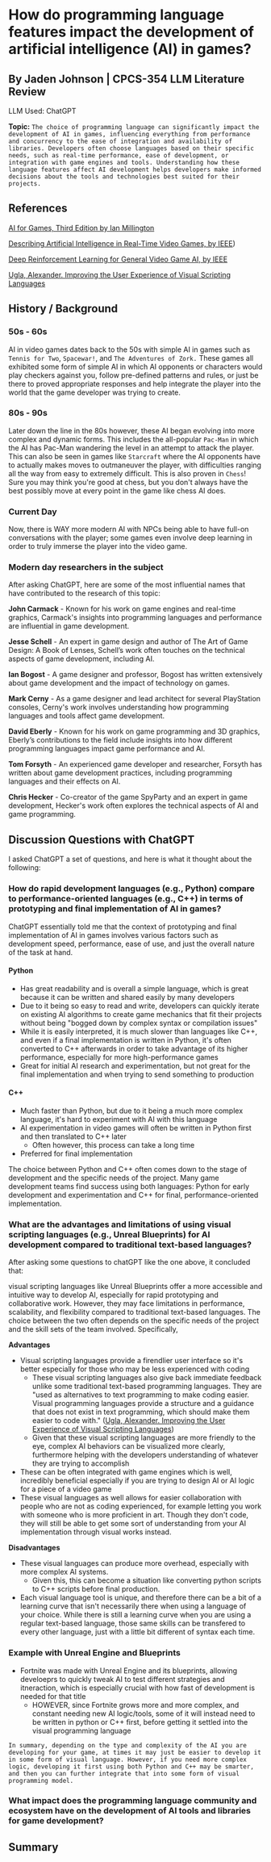 # How do programming language features impact the development of artificial intelligence (AI) in games?
## By Jaden Johnson | CPCS-354 LLM Literature Review
LLM Used: ChatGPT

**Topic:**
`The choice of programming language can significantly impact the development of AI in games, influencing everything from performance and concurrency to the ease of integration and availability of libraries. Developers often choose languages based on their specific needs, such as real-time performance, ease of development, or integration with game engines and tools. Understanding how these language features affect AI development helps developers make informed decisions about the tools and technologies best suited for their projects.`

## References
[AI for Games, Third Edition by Ian Millington](https://www.taylorfrancis.com/books/mono/10.1201/9781351053303/ai-games-third-edition-ian-millington)

[Describing Artificial Intelligence in Real-Time Video Games, by IEEE](https://ieeexplore.ieee.org/abstract/document/6632583))

[Deep Reinforcement Learning for General Video Game AI, by IEEE](https://ieeexplore.ieee.org/abstract/document/8490422)

[Ugla, Alexander. Improving the User Experience of Visual Scripting Languages](https://www.diva-portal.org/smash/record.jsf?pid=diva2%3A1621764&dswid=-7671)


## History / Background

### 50s - 60s
AI in video games dates back to the 50s with simple AI in games such as `Tennis for Two`, `Spacewar!`, and `The Adventures of Zork.` These games all exhibited some form of simple AI in which AI opponents or characters would play checkers against you, follow pre-defined patterns and rules, or just be there to proved appropriate responses and help integrate the player into the world that the game developer was trying to create.

### 80s - 90s
Later down the line in the 80s however, these AI began evolving into more complex and dynamic forms. This includes the all-popular `Pac-Man` in which the AI has Pac-Man wandering the level in an attempt to attack the player. This can also be seen in games like `Starcraft` where the AI opponents have to actually makes moves to outmaneuver the player, with difficulties ranging all the way from easy to extremely difficult. This is also proven in `Chess`! Sure you may think you're good at chess, but you don't always have the best possibly move at every point in the game like chess AI does.

### Current Day
Now, there is WAY more modern AI with NPCs being able to have full-on conversations with the player; some games even involve deep learning in order to truly immerse the player into the video game.

### Modern day researchers in the subject

After asking ChatGPT, here are some of the most influential names that have contributed to the research of this topic:

**John Carmack** - Known for his work on game engines and real-time graphics, Carmack's insights into programming languages and performance are influential in game development.

**Jesse Schell** - An expert in game design and author of The Art of Game Design: A Book of Lenses, Schell’s work often touches on the technical aspects of game development, including AI.

**Ian Bogost** - A game designer and professor, Bogost has written extensively about game development and the impact of technology on games.

**Mark Cerny** - As a game designer and lead architect for several PlayStation consoles, Cerny's work involves understanding how programming languages and tools affect game development.

**David Eberly** - Known for his work on game programming and 3D graphics, Eberly’s contributions to the field include insights into how different programming languages impact game performance and AI.

**Tom Forsyth** - An experienced game developer and researcher, Forsyth has written about game development practices, including programming languages and their effects on AI.

**Chris Hecker** - Co-creator of the game SpyParty and an expert in game development, Hecker's work often explores the technical aspects of AI and game programming.

## Discussion Questions with ChatGPT

I asked ChatGPT a set of questions, and here is what it thought about the following:

### How do rapid development languages (e.g., Python) compare to performance-oriented languages (e.g., C++) in terms of prototyping and final implementation of AI in games?

ChatGPT essentially told me that the context of prototyping and final implementation of AI in games involves various factors such as development speed, performance, ease of use, and just the overall nature of the task at hand.

#### Python

- Has great readability and is overall a simple language, which is great because it can be written and shared easily by many developers
- Due to it being so easy to read and write, developers can quickly iterate on existing AI algorithms to create game mechanics that fit their projects without being "bogged down by complex syntax or compilation issues"
- While it is easily interpreted, it is much slower than languages like C++, and even if a final implementation is written in Python, it's often converted to C++ afterwards in order to take advantage of its higher performance, especially for more high-performance games
- Great for initial AI research and experimentation, but not great for the final implementation and when trying to send something to production

#### C++
- Much faster than Python, but due to it being a much more complex language, it's hard to experiment with AI with this language
- AI experimentation in video games will often be written in Python first and then translated to C++ later
  - Often however, this process can take a long time
- Preferred for final implementation

The choice between Python and C++ often comes down to the stage of development and the specific needs of the project. Many game development teams find success using both languages: Python for early development and experimentation and C++ for final, performance-oriented implementation.


### What are the advantages and limitations of using visual scripting languages (e.g., Unreal Blueprints) for AI development compared to traditional text-based languages?

After asking some questions to chatGPT like the one above, it concluded that:

visual scripting languages like Unreal Blueprints offer a more accessible and intuitive way to develop AI, especially for rapid prototyping and collaborative work. However, they may face limitations in performance, scalability, and flexibility compared to traditional text-based languages. The choice between the two often depends on the specific needs of the project and the skill sets of the team involved. Specifically,

**Advantages**
- Visual scripting languages provide a firendlier user interface so it's better especially for those who may be less experienced with coding
    - These visual scripting languages also give back immediate feedback unlike some traditional text-based programming languages. They are "used as alternatives to text programming to make coding easier. Visual programming languages provide a structure and a guidance that does not exist in text programming, which should make them easier to code with." ([Ugla, Alexander. Improving the User Experience of Visual Scripting Languages](https://www.diva-portal.org/smash/record.jsf?pid=diva2%3A1621764&dswid=-7671))
    - Given that these visual scripting languages are more friendly to the eye, complex AI behaviors can be visualized more clearly, furthermore helping with the developers understanding of whatever they are trying to accomplish
 - These can be often integrated with game engines which is well, incredibly beneficial especially if you are trying to design AI or AI logic for a piece of a video game
 - These visual languages as well allows for easier collaboration with people who are not as coding experienced, for example letting you work with someone who is more proficient in art. Though they don't code, they will still be able to get some sort of understanding from your AI implementation through visual works instead.

**Disadvantages**
- These visual languages can produce more overhead, especially with more complex AI systems.
  - Given this, this can become a situation like converting python scripts to C++ scripts before final production.
- Each visual language tool is unique, and therefore there can be a bit of a learning curve that isn't necessarily there when using a language of your choice. While there is still a learning curve when you are using a regular text-based language, those same skills can be transfered to every other language, just with a little bit different of syntax each time.

### Example with Unreal Engine and Blueprints

- Fortnite was made with Unreal Engine and its blueprints, allowing develoeprs to quickly tweak AI to test different strategies and itneraction, which is especially crucial with how fast of development is needed for that title
    - HOWEVER, since Fortnite grows more and more complex, and constant needing new AI logic/tools, some of it will instead need to be written in python or C++ first, before getting it settled into the visual programming language

`In summary, depending on the type and complexity of the AI you are developing for your game, at times it may just be easier to develop it in some form of visual language. However, if you need more complex logic, developing it first using both Python and C++ may be smarter, and then you can further integrate that into some form of visual programming model.`


### What impact does the programming language community and ecosystem have on the development of AI tools and libraries for game development?


## Summary




